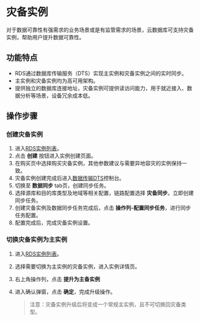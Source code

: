 # 灾备实例
对于数据可靠性有强需求的业务场景或是有监管需求的场景，云数据库可支持灾备实例，帮助用户提升数据可靠性。

## 功能特点

* RDS通过数据库传输服务（DTS）实现主实例和灾备实例之间的实时同步。
* 主实例和灾备实例均为高可用架构。
* 提供独立的数据库连接地址，灾备实例可提供读访问能力，用于就近接入、数据分析等场景，设备冗余成本低。

## 操作步骤

### 创建灾备实例

1. 进入[RDS实例列表](https://rds-console.jdcloud.com/rds/database)。
2. 点击 **创建** 按钮进入实例创建页面。
3. 在购买页中选择购买灾备实例，其他参数建议与需要异地容灾的实例保持一致。
4. 灾备实例创建完成后进入[数据传输DTS](https://dts-console.jdcloud.com/list)控制台。
5. 切换至 **数据同步** tab页，创建同步任务。
6. 选择源库和目的库类型及地域等相关配置，链路配置选择 **灾备同步**。立即创建同步任务。
7. 创建灾备实例及数据同步任务完成后，点击 **操作列-配置同步任务**，进行同步任务配置。
8. 配置完成后，完成灾备实例设置。

### 切换灾备实例为主实例
1. 进入[RDS实例列表](https://rds-console.jdcloud.com/rds/database)。
2. 选择需要切换为主实例的灾备实例，进入实例详情页。
3. 右上角操作列，点击 **提升为主备实例**
4. 进入确认弹窗，点击 **确定**，完成升级操作。

   >注意：灾备实例升级后将变成一个常规主实例，且不可切换回灾备类型。